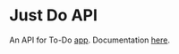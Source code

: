 # Just Do API
An API for To-Do [app](https://kiriushkin.pro/just-do/).
Documentation [here](https://justdoapp.herokuapp.com/api-docs/).
